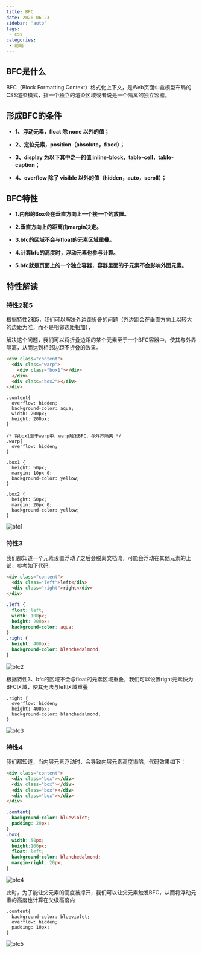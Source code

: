 ```yaml
---
title: BFC
date: 2020-06-23
sidebar: 'auto'
tags:
 - css
categories:
 - 前端
---
```


## BFC是什么

BFC（Block Formatting Context）格式化上下文，是Web页面中盒模型布局的CSS渲染模式，指一个独立的渲染区域或者说是一个隔离的独立容器。

## 形成BFC的条件

*  **1、浮动元素，float 除 none 以外的值；**

*  **2、定位元素，position（absolute，fixed）；** 

*  **3、display 为以下其中之一的值 inline-block，table-cell，table-caption；** 

*  **4、overflow 除了 visible 以外的值（hidden，auto，scroll）；**

## BFC特性

*  **1.内部的Box会在垂直方向上一个接一个的放置。**

*  **2.垂直方向上的距离由margin决定。**

*  **3.bfc的区域不会与float的元素区域重叠。**

*  **4.计算bfc的高度时，浮动元素也参与计算。**

*  **5.bfc就是页面上的一个独立容器，容器里面的子元素不会影响外面元素。**

## 特性解读

### 特性2和5

根据特性2和5，我们可以解决外边距折叠的问题（外边距会在垂直方向上以较大的边距为准，而不是相邻边距相加），

解决这个问题，我们可以将折叠边距的某个元素至于一个BFC容器中，使其与外界隔离，从而达到相邻边距不折叠的效果。

```html
<div class="content">
  <div class="warp">
    <div class="box1"></div>
  </div>
  <div class="box2"></div>
</div>
```

```css{2,10}
.content{
  overflow: hidden;
  background-color: aqua;
  width: 200px;
  height: 200px;
}

/* 将box1至于warp中，warp触发BFC，与外界隔离 */
.warp{
  overflow: hidden;
}

.box1 {
  height: 50px;
  margin: 10px 0;
  background-color: yellow;
}

.box2 {
  height: 50px;
  margin: 20px 0;
  background-color: yellow;
}
```
![bfc1](~@Front/css/images/bfc1.png)

### 特性3

我们都知道一个元素设置浮动了之后会脱离文档流，可能会浮动在其他元素的上部，参考如下代码:

```html
<div class="content">
  <div class="left">left</div>
  <div class="right">right</div>
</div>
```

```css
.left {
  float: left;
  width: 100px;
  height: 200px;
  background-color: aqua;
}
.right {
  height: 400px;
  background-color: blanchedalmond;
}
```
![bfc2](~@Front/css/images/bfc2.png)


根据特性3、bfc的区域不会与float的元素区域重叠，我们可以设置right元素快为BFC区域，使其无法与left区域重叠
```css{2}
.right {
  overflow: hidden;
  height: 400px;
  background-color: blanchedalmond;
}
```
![bfc3](~@Front/css/images/bfc3.png)

### 特性4

我们都知道，当内层元素浮动时，会导致内层元素高度塌陷，代码效果如下：
```html
<div class="content">
  <div class="box"></div>
  <div class="box"></div>
  <div class="box"></div>
  <div class="box"></div>
</div>
```
```css
.content{
  background-color: blueviolet;
  padding: 20px;
}
.box{
  width: 50px;
  height:100px;
  float: left;
  background-color: blanchedalmond;
  margin-right: 20px;
}
```
![bfc4](~@Front/css/images/bfc4.png)

此时，为了能让父元素的高度被撑开，我们可以让父元素触发BFC，从而将浮动元素的高度也计算在父级高度内

```css{3}
.content{
  background-color: blueviolet;
  overflow: hidden;
  padding: 10px;
}
```
![bfc5](~@Front/css/images/bfc5.png)






